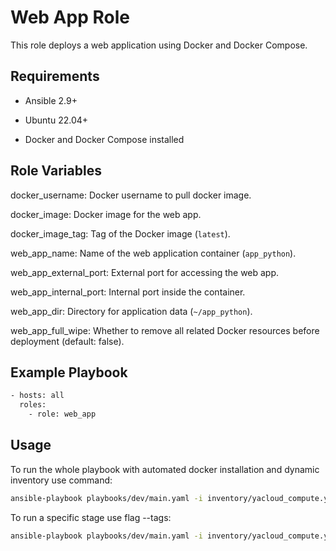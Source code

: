 # Web App Role

This role deploys a web application using Docker and Docker Compose.

## Requirements

- Ansible 2.9+

- Ubuntu 22.04+

- Docker and Docker Compose installed

## Role Variables

docker_username: Docker username to pull docker image.

docker_image: Docker image for the web app.

docker_image_tag: Tag of the Docker image (`latest`).

web_app_name: Name of the web application container (`app_python`).

web_app_external_port: External port for accessing the web app.

web_app_internal_port: Internal port inside the container.

web_app_dir: Directory for application data (`~/app_python`).

web_app_full_wipe: Whether to remove all related Docker resources before deployment (default: false).

## Example Playbook

```bash
- hosts: all
  roles:
    - role: web_app
```

## Usage

To run the whole playbook with automated docker installation and dynamic inventory use command:

```bash
ansible-playbook playbooks/dev/main.yaml -i inventory/yacloud_compute.yml
```

To run a specific stage use flag --tags:

```bash
ansible-playbook playbooks/dev/main.yaml -i inventory/yacloud_compute.yml --tags <tag_you_want_to_run>
```


